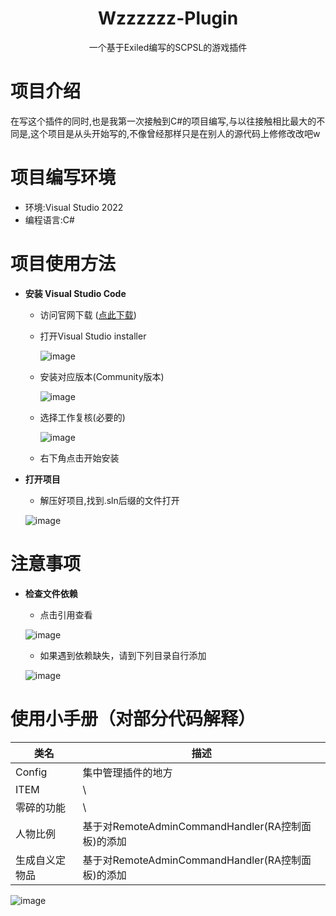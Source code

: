 # <div align="center">Wzzzzzz-Plugin</div>
<div align="center">一个基于Exiled编写的SCPSL的游戏插件</div>

# 项目介绍
在写这个插件的同时,也是我第一次接触到C#的项目编写,与以往接触相比最大的不同是,这个项目是从头开始写的,不像曾经那样只是在别人的源代码上修修改改吧w
# 项目编写环境
* 环境:Visual Studio 2022
* 编程语言:C#
# 项目使用方法
* <b>安装 Visual Studio Code</b>
  * 访问官网下载 (<a href="https://visualstudio.microsoft.com/zh-hans/vs/">点此下载</a>)
  * 打开Visual Studio installer
    
    ![image](https://github.com/user-attachments/assets/a6847ab3-637b-4f5a-9601-0a37b24bf088)
    
  * 安装对应版本(Community版本)
    
    ![image](https://github.com/user-attachments/assets/ae394759-35c9-44b8-a607-f62a3a4bdc37)

  * 选择工作复核(必要的)

    ![image](https://github.com/user-attachments/assets/71e5b00d-23cc-4c9c-a421-3d10d60ecb16)

  * 右下角点击开始安装

* <b>打开项目</b>
  * 解压好项目,找到.sln后缀的文件打开
    
   ![image](https://github.com/user-attachments/assets/b461cca3-c526-4c21-a97b-8eb0539906be)


# 注意事项
* <b>检查文件依赖</b>
  * 点击引用查看
    
  ![image](https://github.com/user-attachments/assets/1c26dc64-9978-4ccc-b39e-feff4cd2124d)

  * 如果遇到依赖缺失，请到下列目录自行添加

  ![image](https://github.com/user-attachments/assets/f9bab3b4-56d3-4f4e-ad86-02505d428ed1)

# 使用小手册（对部分代码解释）
| 类名  | 描述 |
| ------------- | ------------- |
| Config  | 集中管理插件的地方  |
| ITEM  | \  |
| 零碎的功能  | \  |
| 人物比例  | 基于对RemoteAdminCommandHandler(RA控制面板)的添加  |
|生成自义定物品| 基于对RemoteAdminCommandHandler(RA控制面板)的添加| 

![image](https://github.com/user-attachments/assets/b68681a5-03e3-4b5f-9a8c-9bf1f4944ebe)










